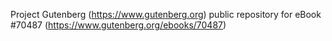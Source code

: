 Project Gutenberg (https://www.gutenberg.org) public repository for
eBook #70487 (https://www.gutenberg.org/ebooks/70487)
